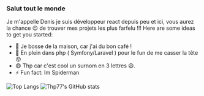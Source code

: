 ### Salut tout le monde

Je m'appelle Denis je suis développeur react depuis peu et ici, vous aurez la chance :wink: de trouver mes projets les plus farfelu !!!
Here are some ideas to get you started:

- 🔭 Je bosse de la maison, car j'ai du bon café !
- 🌱 En plein dans php ( Symfony/Laravel ) pour le fun de me casser la tête :stuck_out_tongue:
- 😄 Thp car c'est cool un surnom en 3 lettres :smiley:.
- ⚡ Fun fact: Im Spiderman



![Top Langs](https://github-readme-stats.vercel.app/api/top-langs/?username=Thp77&langs_count=8&&show_icons=true&theme=onedark)                                 ![Thp77's GitHub stats](https://github-readme-stats.vercel.app/api?username=Thp77&show_icons=true&theme=onedark)
